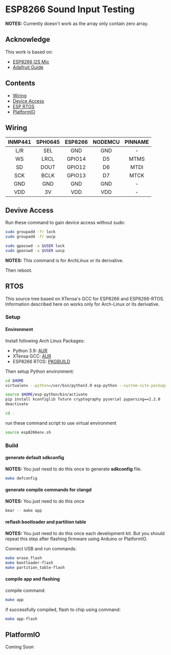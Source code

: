 # ESP8266 Sound Input Testing

**NOTES:** Currently doesn't work as the array only contain zero array.

## Acknowledge

This work is based on:

- [ESP8266 I2S Mic](https://github.com/joextodd/listener/blob/master/listener.ino)
- [Adafruit Guide](https://learn.adafruit.com/adafruit-i2s-mems-microphone-breakout)

## Contents

- [Wiring](#wiring)
- [Device Access](#device-access)
- [ESP RTOS](#rtos)
- [PlatformIO](#platformio)

## Wiring

| INMP441 | SPH0645 | ESP8266 | NODEMCU | PINNAME |
|:-------:|:-------:|:-------:|:-------:|:-------:|
| L/R     | SEL     | GND     | GND     | -       |
| WS      | LRCL    | GPIO14  | D5      | MTMS    |
| SD      | DOUT    | GPIO12  | D6      | MTDI    |
| SCK     | BCLK    | GPIO13  | D7      | MTCK    |
| GND     | GND     | GND     | GND     | -       |
| VDD     | 3V      | VDD     | VDD     | -       |

## Devive Access

Run these command to gain device access without sudo:

```sh
sudo groupadd -fr lock
sudo groupadd -fr uucp

sudo gpasswd -a $USER lock
sudo gpasswd -a $USER uucp
```

**NOTES:** This command is for ArchLinux or its derivative.

Then reboot.

## RTOS

This source tree based on XTensa's GCC for ESP8266 and ESP8266-RTOS.
Information described here on works only for Arch-Linux or its derivative.

### Setup

#### Environment

Install following Arch Linux Packages:

- Python 3.9: [AUR](https://aur.archlinux.org/packages/python39/)
- XTensa GCC: [AUR](https://aur.archlinux.org/packages/xtensa-lx106-elf-gcc-bin/)
- ESP8266 RTOS: [PKGBUILD](https://github.com/mekatronik-achmadi/archmate/tree/main/pkgbuilds/optional/esp8266-rtos/)

Then setup Python environment:

```sh
cd $HOME
virtualenv --python=/usr/bin/python3.9 esp-python --system-site-packages

source $HOME/esp-python/bin/activate
pip install kconfiglib future cryptography pyserial pyparsing==2.2.0
deactivate

cd -
```

run these command script to use virtual environment

```sh
source esp8266env.sh
```

### Build

#### generate default sdkconfig

**NOTES:** You just need to do this once to generate **sdkconfig** file.

```sh
make defconfig
```

#### generate compile commands for clangd

**NOTES:** You just need to do this once

```sh
bear -- make app
```

#### reflash bootloader and partition table

**NOTES:** You just need to do this once each development kit.
But you should repeat this step after flashing firmware using Arduino or PlatformIO.

Connect USB and run commands:

```sh
make erase_flash
make bootloader-flash
make partition_table-flash
```

#### compile app and flashing

compile command:

```sh
make app
```

if successfully compiled, flash to chip using command:

```sh
make app-flash
```

## PlatformIO

Coming Soon

